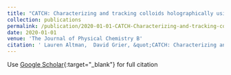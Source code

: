 ```yaml
---
title: "CATCH: Characterizing and tracking colloids holographically using deep neural networks"
collection: publications
permalink: /publication/2020-01-01-CATCH-Characterizing-and-tracking-colloids-holographically-using-deep-neural-networks
date: 2020-01-01
venue: 'The Journal of Physical Chemistry B'
citation: ' Lauren Altman,  David Grier, &quot;CATCH: Characterizing and tracking colloids holographically using deep neural networks.&quot; The Journal of Physical Chemistry B, 2020.'
---
```

Use [Google Scholar](https://scholar.google.com/scholar?q=CATCH:+Characterizing+and+tracking+colloids+holographically+using+deep+neural+networks){:target="_blank"} for full citation